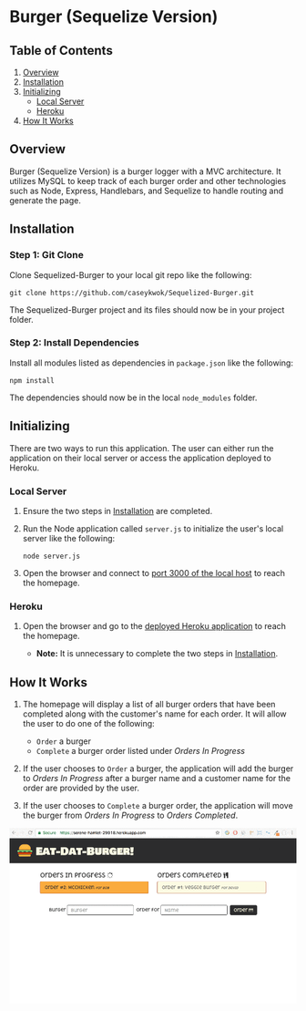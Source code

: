 # Burger (Sequelize Version)

## Table of Contents 

1. [Overview](#overview)
2. [Installation](#installation)
3. [Initializing](#initializing)
	- [Local Server](#local-server)
	- [Heroku](#heroku)
4. [How It Works](#how-it-works)

<a name="overview"></a>
## Overview

Burger (Sequelize Version) is a burger logger with a MVC architecture. It utilizes MySQL to keep track of each burger order and other technologies such as Node, Express, Handlebars, and Sequelize to handle routing and generate the page.

<a name="installation"></a>
## Installation

### Step 1: Git Clone

Clone Sequelized-Burger to your local git repo like the following:

```
git clone https://github.com/caseykwok/Sequelized-Burger.git
```

The Sequelized-Burger project and its files should now be in your project folder.

### Step 2: Install Dependencies

Install all modules listed as dependencies in `package.json` like the following:

```
npm install
```

The dependencies should now be in the local `node_modules` folder.

<a name="initializing"></a>
## Initializing

There are two ways to run this application. The user can either run the application on their local server or access the application deployed to Heroku.

<a name="local-server"></a>
### Local Server

1. Ensure the two steps in [Installation](#installation) are completed.

2. Run the Node application called `server.js` to initialize the user's local server like the following:

	```
	node server.js
	```

3. Open the browser and connect to [port 3000 of the local host](http://localhost:3000/) to reach the homepage.

<a name="heroku"></a>
### Heroku

1. Open the browser and go to the [deployed Heroku application](https://powerful-savannah-67098.herokuapp.com/) to reach the homepage.

	- **Note:** It is unnecessary to complete the two steps in [Installation](#installation).

<a name="how-it-works"></a>
## How It Works

1. The homepage will display a list of all burger orders that have been completed along with the customer's name for each order. It will allow the user to do one of the following:

	- `Order` a burger 
	- `Complete` a burger order listed under *Orders In Progress*

2. If the user chooses to `Order` a burger, the application will add the burger to *Orders In Progress* after a burger name and a customer name for the order are provided by the user.

3. If the user chooses to `Complete` a burger order, the application will move the burger from *Orders In Progress* to *Orders Completed*.

![Burger](public/assets/images/sequelize-burger.gif)
